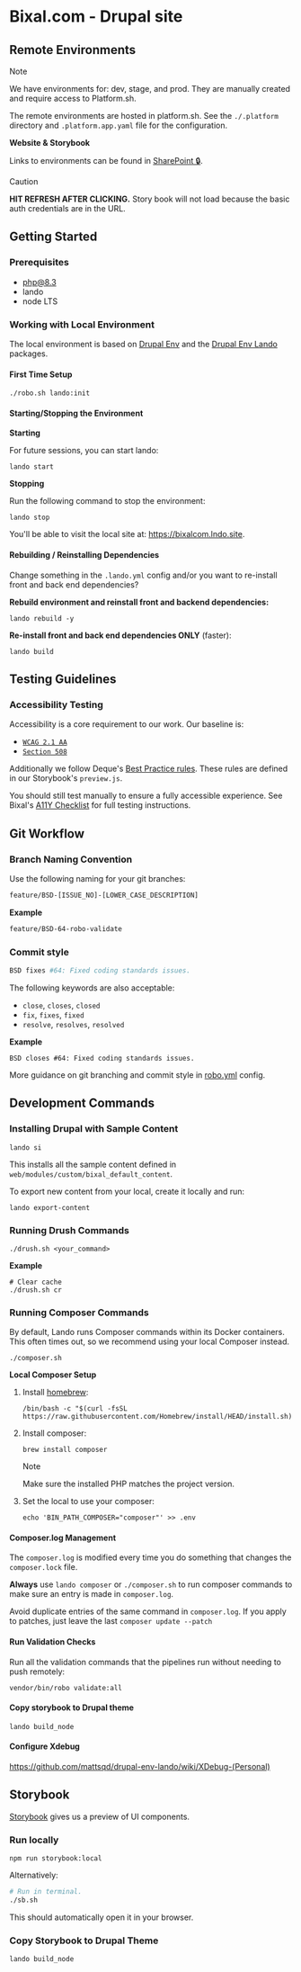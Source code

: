 # Bixal.com - Drupal site

## Remote Environments

> [!NOTE]
> We have environments for: dev, stage, and prod. They are manually created and require access to Platform.sh.

The remote environments are hosted in platform.sh. See the `./.platform` directory and `.platform.app.yaml` file for the configuration.

**Website & Storybook**

Links to environments can be found in [SharePoint 🔒](https://bixal365-my.sharepoint.com/:x:/g/personal/matt_poole_bixal_com/EZSBrtLS97FEmvngEIZejM8B2lXO7RtiJRoE7m3-mUbRlw?e=nQkA85).

> [!CAUTION]
> **HIT REFRESH AFTER CLICKING.** Story book will not load because the basic auth credentials are in the URL.

## Getting Started

### Prerequisites

- php@8.3
- lando
- node LTS

### Working with Local Environment

The local environment is based on [Drupal Env](https://github.com/mattsqd/drupal-env/wiki) and the [Drupal Env Lando](https://github.com/mattsqd/drupal-env-lando/wiki) packages.

#### First Time Setup

```
./robo.sh lando:init
```

#### Starting/Stopping the Environment


**Starting**

For future sessions, you can start lando:

```
lando start
```

**Stopping**

Run the following command to stop the environment:
```
lando stop
```


You'll be able to visit the local site at: https://bixalcom.lndo.site.

#### Rebuilding / Reinstalling Dependencies

Change something in the `.lando.yml` config and/or you want to re-install front and back end dependencies?


**Rebuild environment and reinstall front and backend dependencies:**

```
lando rebuild -y
```

**Re-install front and back end dependencies ONLY** (faster):

```
lando build
```

## Testing Guidelines

### Accessibility Testing

Accessibility is a core requirement to our work. Our baseline is:

- [`WCAG 2.1 AA`](https://www.w3.org/TR/WCAG21/)
- [`Section 508`](https://www.section508.gov/manage/laws-and-policies/)

Additionally we follow Deque's [Best Practice rules](https://dequeuniversity.com/rules/axe/4.4/#best-practices-rules). These rules are defined in our Storybook's `preview.js`.

You should still test manually to ensure a fully accessible experience. See Bixal's [A11Y Checklist](https://library.bixal.com/books/frontend-practice/page/frontend-accessibility-checklist) for full testing instructions.

## Git Workflow

### Branch Naming Convention

Use the following naming for your git branches:

```sh
feature/BSD-[ISSUE_NO]-[LOWER_CASE_DESCRIPTION]
```

**Example**

```sh
feature/BSD-64-robo-validate
```

### Commit style

```sh
BSD fixes #64: Fixed coding standards issues.
```

The following keywords are also acceptable:

- `close`, `closes`, `closed`
- `fix`, `fixes`, `fixed`
- `resolve`, `resolves`, `resolved`

**Example**

```
BSD closes #64: Fixed coding standards issues.
```

More guidance on git branching and commit style in [robo.yml](https://github.com/Bixal/bixal-site-drupal/blob/develop/robo.yml) config.


## Development Commands

### Installing Drupal with Sample Content

```
lando si
```

This installs all the sample content defined in `web/modules/custom/bixal_default_content`.

To export new content from your local, create it locally and run:

```
lando export-content
```

### Running Drush Commands

```
./drush.sh <your_command>
```

**Example**

```
# Clear cache
./drush.sh cr
```

### Running Composer Commands

By default, Lando runs Composer commands within its Docker containers. This often times out, so we recommend using your local Composer instead.


```
./composer.sh
```

**Local Composer Setup**

1. Install [homebrew](https://brew.sh/):
    ```
    /bin/bash -c "$(curl -fsSL https://raw.githubusercontent.com/Homebrew/install/HEAD/install.sh)"
    ```
2. Install composer:
    ```
    brew install composer
    ```

    > [!NOTE]
    > Make sure the installed PHP matches the project version.
3. Set the local to use your composer:
    ```
    echo 'BIN_PATH_COMPOSER="composer"' >> .env
    ```


#### Composer.log Management

The `composer.log` is modified every time you do something that changes the `composer.lock` file.

**Always** use `lando composer` or `./composer.sh` to run composer commands to make sure an entry is made in `composer.log`.

Avoid duplicate entries of the same command in `composer.log`. If you apply to patches, just leave the last `composer update --patch`

#### Run Validation Checks

Run all the validation commands that the pipelines run without needing to push remotely:

```
vendor/bin/robo validate:all
```

#### Copy storybook to Drupal theme

```
lando build_node
```

#### Configure Xdebug

https://github.com/mattsqd/drupal-env-lando/wiki/XDebug-(Personal)


## Storybook

[Storybook](https://storybook.js.org/) gives us a preview of UI components.

### Run locally

```
npm run storybook:local
```

Alternatively:

```bash
# Run in terminal.
./sb.sh
```

This should automatically open it in your browser.

### Copy Storybook to Drupal Theme

```
lando build_node
```
